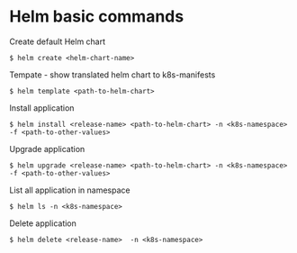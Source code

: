 # Helm basic commands

Create default Helm chart

```
$ helm create <helm-chart-name>
```

Tempate - show translated helm chart to k8s-manifests

```
$ helm template <path-to-helm-chart>
```

Install application

```
$ helm install <release-name> <path-to-helm-chart> -n <k8s-namespace> -f <path-to-other-values>
```

Upgrade application

```
$ helm upgrade <release-name> <path-to-helm-chart> -n <k8s-namespace> -f <path-to-other-values>
```

List all application in namespace

```
$ helm ls -n <k8s-namespace>
```

Delete application

```
$ helm delete <release-name>  -n <k8s-namespace>
```
